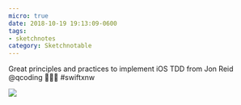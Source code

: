 ```yaml
---
micro: true
date: 2018-10-19 19:13:09-0600
tags:
- sketchnotes
category: Sketchnotable
---
```


Great principles and practices to implement iOS TDD from Jon Reid @qcoding 📱✍🏼 #swiftxnw

<img src="https://media.bennorris.org/images/sketchnotable/uploads/2018/928ffa3045.jpg" />